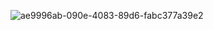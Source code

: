 ![ae9996ab-090e-4083-89d6-fabc377a39e2](https://github.com/user-attachments/assets/f32c0437-5c5a-47cd-b165-2c8537505f89)
